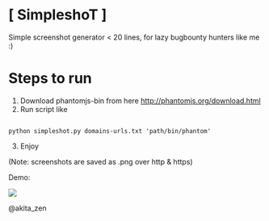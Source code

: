 # [ SimpleshoT ]
Simple screenshot generator < 20 lines, for lazy bugbounty hunters like me :)

# Steps to run
1) Download phantomjs-bin from here http://phantomjs.org/download.html
2) Run script like
```

python simpleshot.py domains-urls.txt 'path/bin/phantom'
```

3) Enjoy

(Note: screenshots are saved as .png over http & https)

Demo:

[![](http://img.youtube.com/vi/Ew89kgxnRZo/0.jpg)](http://www.youtube.com/watch?v=Ew89kgxnRZo "")

@akita_zen

